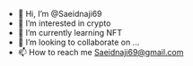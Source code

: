 - 👋 Hi, I’m @Saeidnaji69
- 👀 I’m interested in crypto
- 🌱 I’m currently learning NFT
- 💞️ I’m looking to collaborate on ...
- 📫 How to reach me Saeidnaji69@gmail.com

<!---
Saeidnaji69/Saeidnaji69 is a ✨ special ✨ repository because its `README.md` (this file) appears on your GitHub profile.
You can click the Preview link to take a look at your changes.
--->
